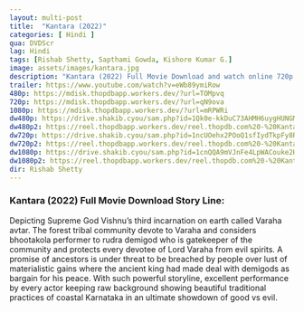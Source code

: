 ```yaml
---
layout: multi-post
title:  "Kantara (2022)"
categories: [ Hindi ]
qua: DVDScr
lag: Hindi
tags: [Rishab Shetty, Sapthami Gowda, Kishore Kumar G.]
image: assets/images/kantara.jpg
description: "Kantara (2022) Full Movie Download and watch online 720p low file size 500 mb."
trailer: https://www.youtube.com/watch?v=eWb89ymiRow
480p: https://mdisk.thopdbapp.workers.dev/?url=TOMpvq
720p: https://mdisk.thopdbapp.workers.dev/?url=qN9ova
1080p: https://mdisk.thopdbapp.workers.dev/?url=mRPWRi
dw480p: https://drive.shakib.cyou/sam.php?id=1Qk0e-kkDuC73AHMH6uygHUNGMu01FTna
dw480p2: https://reel.thopdbapp.workers.dev/reel.thopdb.com%20-%20Kantara%20(2022)%20Hindi%20DVDScr%20x264%20AAC%20400MB.mkv
dw720p: https://drive.shakib.cyou/sam.php?id=1ncUOehx2POoQ1sfIydTkpFy8R-8vguj4
dw720p2: https://reel.thopdbapp.workers.dev/reel.thopdb.com%20-%20Kantara%20(2022)%20720p%20Hindi%20DVDScr%20x264%20AAC%201.2GB.mkv
dw1080p: https://drive.shakib.cyou/sam.php?id=1cnQQA9mVJnFe4LpWACouke2HNiZpPUkk
dw1080p2: https://reel.thopdbapp.workers.dev/reel.thopdb.com%20-%20Kantara%20(2022)%201080p%20Hindi%20DVDScr%20x264%20AAC%202.2GB.mkv 
dir: Rishab Shetty
---
```


### Kantara (2022) Full Movie Download Story Line:
Depicting Supreme God Vishnu’s third incarnation on earth called Varaha avtar. The forest tribal community devote to Varaha and considers bhootakola performer to rudra demigod who is gatekeeper of the community and protects every devotee of Lord Varaha from evil spirits. A promise of ancestors is under threat to be breached by people over lust of materialistic gains where the ancient king had made deal with demigods as bargain for his peace. With such powerful storyline, excellent performance by every actor keeping raw background showing beautiful traditional practices of coastal Karnataka in an ultimate showdown of good vs evil.









